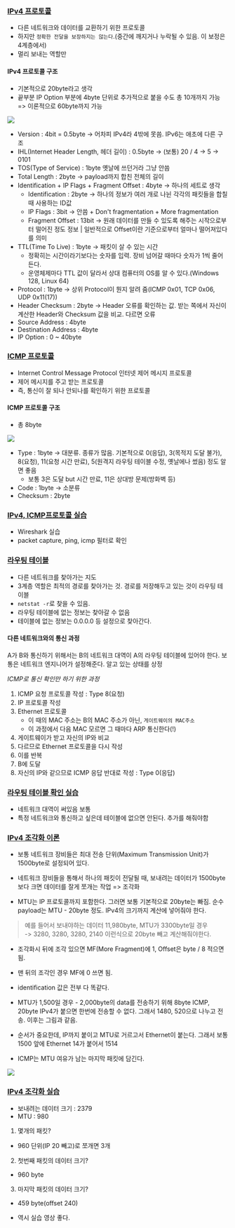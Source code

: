 ### [IPv4 프로토콜](https://youtu.be/_i8O_o2ozlE?list=PL0d8NnikouEWcF1jJueLdjRIC4HsUlULi)

- 다른 네트워크와 데이터를 교환하기 위한 프로토콜
- 하지만 `정확한 전달을 보장하지는 않는다`.(중간에 깨지거나 누락될 수 있음. 이 보정은 4계층에서)
- 멀리 보내는 역할만

#### IPv4 프로토콜 구조

- 기본적으로 20byte라고 생각
- 끝부분 IP Option 부분에 4byte 단위로 추가적으로 붙을 수도 총 10개까지 가능 => 이론적으로 60byte까지 가능

![](https://i.imgur.com/82tJe5T.png)

- Version : 4bit = 0.5byte -> 어차피 IPv4라 4밖에 못씀. IPv6는 애초에 다른 구조
- IHL(Internet Header Length, 헤더 길이) : 0.5byte -> (보통) 20 / 4 -> 5 -> 0101
- TOS(Type of Service) : 1byte 옛날에 쓰던거라 그냥 안씀
- Total Length : 2byte -> payload까지 합친 전체의 길이
- Identification + IP Flags + Fragment Offset : 4byte -> 하나의 세트로 생각
  - Identification : 2byte -> 하나의 정보가 여러 개로 나뉜 각각의 패킷들을 합칠 때 사용하는 ID값
  - IP Flags : 3bit -> 안씀 + Don't fragmentation + More fragmentation
  - Fragment Offset : 13bit -> 원래 데이터를 만들 수 있도록 해주는 시작으로부터 떨어진 정도 정보 
  | 일반적으로 Offset이란 기준으로부터 얼마나 떨어져있다를 의미
- TTL(Time To Live) : 1byte -> 패킷이 살 수 있는 시간
  - 정확히는 시간이라기보다는 숫자를 입력. 장비 넘어갈 때마다 숫자가 1씩 줄어든다.
  - 운영체제마다 TTL 값이 달라서 상대 컴퓨터의 OS를 알 수 있다.(Windows 128, Linux 64)
- Protocol : 1byte -> 상위 Protocol이 뭔지 알려 줌(ICMP 0x01, TCP 0x06, UDP 0x11(17))
- Header Checksum : 2byte -> Header 오류를 확인하는 값. 받는 쪽에서 자신이 계산한 Header와 Checksum 값을 비교. 다르면 오류
- Source Address : 4byte
- Destination Address : 4byte
- IP Option : 0 ~ 40byte


### [ICMP 프로토콜](https://youtu.be/JaBCIUsFE74?list=PL0d8NnikouEWcF1jJueLdjRIC4HsUlULi)

- Internet Control Message Protocol 인터넷 제어 메시지 프로토콜
- 제어 메시지를 주고 받는 프로토콜
- 즉, 통신이 잘 되나 안되나를 확인하기 위한 프로토콜

#### ICMP 프로토콜 구조

- 총 8byte

![](https://i.imgur.com/N84I4UP.png)

- Type : 1byte -> 대분류. 종류가 많음. 기본적으로 0(응답), 3(목적지 도달 불가), 8(요청), 11(요청 시간 만료), 5(원격지 라우팅 테이블 수정, 옛날에나 썼음) 정도 알면 좋음
  - 보통 3은 도달 but 시간 만료, 11은 상대방 문제(방화벽 등)
- Code : 1byte -> 소분류
- Checksum : 2byte

### [IPv4, ICMP프로토콜 실습](https://youtu.be/8ZwTvTuZlVw?list=PL0d8NnikouEWcF1jJueLdjRIC4HsUlULi)

- Wireshark 실습
- packet capture, ping, icmp 필터로 확인

### [라우팅 테이블](https://youtu.be/CjnKNIyREHA?list=PL0d8NnikouEWcF1jJueLdjRIC4HsUlULi)

- 다른 네트워크를 찾아가는 지도
- 3계층 역할은 최적의 경로를 찾아가는 것. 경로를 저장해두고 있는 것이 라우팅 테이블
- `netstat -r`로 찾을 수 있음. 
- 라우팅 테이블에 없는 정보는 찾아갈 수 없음
- 테이블에 없는 정보는 0.0.0.0 등 설정으로 찾아간다.

#### 다른 네트워크와의 통신 과정

A가 B와 통신하기 위해서는 B의 네트워크 대역이 A의 라우팅 테이블에 있어야 한다. 보통은 네트워크 엔지니어가 설정해준다.
알고 있는 상태를 상정

*ICMP로 통신 확인만 하기 위한 과정*

1. ICMP 요청 프로토콜 작성 : Type 8(요청)
2. IP 프로토콜 작성
3. Ethernet 프로토콜  
   - 이 때의 MAC 주소는 B의 MAC 주소가 아닌, `게이트웨이의 MAC주소`
   - 이 과정에서 다음 MAC 모르면 그 때마다 ARP 통신한다(!)
5. 게이트웨이가 받고 자신의 IP와 비교
6. 다르므로 Ethernet 프로토콜을 다시 작성
7. 이를 반복
8. B에 도달
9. 자신의 IP와 같으므로 ICMP 응답 반대로 작성 : Type 0(응답)

### [라우팅 테이블 확인 실습](https://youtu.be/tVntagSJctc?list=PL0d8NnikouEWcF1jJueLdjRIC4HsUlULi)

- 네트워크 대역이 써있음 보통
- 특정 네트워크와 통신하고 싶은데 테이블에 없으면 안된다. 추가를 해줘야함

### [IPv4 조각화 이론](https://youtu.be/_AONcID7Sc8?list=PL0d8NnikouEWcF1jJueLdjRIC4HsUlULi)

- 보통 네트워크 장비들은 최대 전송 단위(Maximum Transmission Unit)가 1500byte로 설정되어 있다.
- 네트워크 장비들을 통해서 하나의 패킷이 전달될 때, 보내려는 데이터가 1500byte보다 크면 데이터를 잘게 쪼개는 작업 => 조각화

- MTU는 IP 프로토콜까지 포함한다. 그러면 보통 기본적으로 20byte는 빠짐. 순수 payload는 MTU - 20byte 정도. IPv4의 크기까지 계산에 넣어줘야 한다.

> 예를 들어서 보내야하는 데이터 11,980byte, MTU가 3300byte일 경우  
> -> 3280, 3280, 3280, 2140 이런식으로 20byte 빼고 계산해줘야한다.

- 조각화시 뒤에 조각 있으면 MF(More Fragment)에 1, Offset은 byte / 8 적으면 됨.
- 맨 뒤의 조각인 경우 MF에 0 쓰면 됨.
- identification 값은 전부 다 똑같다.

- MTU가 1,500일 경우 - 2,000byte의 data를 전송하기 위해 8byte ICMP, 20byte IPv4가 붙으면 한번에 전송할 수 없다. 그래서 1480, 520으로 나누고 전송. 이후는 그림과 같음.
- 순서가 중요한데, IP까지 붙이고 MTU로 거르고서 Ethernet이 붙는다. 그래서 보통 1500 앞에 Ethernet 14가 붙어서 1514
- ICMP는 MTU 여유가 남는 마지막 패킷에 담긴다.


![](https://i.imgur.com/UCaW7HA.png)


### [IPv4 조각화 실습](https://youtu.be/QKEL9aBgHtg?list=PL0d8NnikouEWcF1jJueLdjRIC4HsUlULi)

- 보내려는 데이터 크기 : 2379
- MTU : 980

1. 몇개의 패킷?  
  - 960 단위(IP 20 빼고)로 쪼개면 3개
2. 첫번째 패킷의 데이터 크기?  
  - 960 byte
3. 마지막 패킷의 데이터 크기?
  - 459 byte(offset 240)

- 역시 실습 영상 좋다.